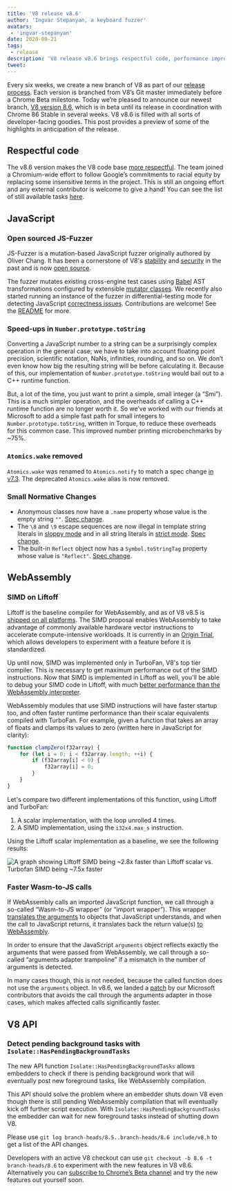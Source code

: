 ```yaml
---
title: 'V8 release v8.6'
author: 'Ingvar Stepanyan, a keyboard fuzzer'
avatars:
 - 'ingvar-stepanyan'
date: 2020-09-21
tags:
 - release
description: 'V8 release v8.6 brings respectful code, performance improvements and normative changes.'
tweet:
---
```

Every six weeks, we create a new branch of V8 as part of our [release process](https://v8.dev/docs/release-process). Each version is branched from V8’s Git master immediately before a Chrome Beta milestone. Today we’re pleased to announce our newest branch, [V8 version 8.6](https://chromium.googlesource.com/v8/v8.git/+log/branch-heads/8.6), which is in beta until its release in coordination with Chrome 86 Stable in several weeks. V8 v8.6 is filled with all sorts of developer-facing goodies. This post provides a preview of some of the highlights in anticipation of the release.

## Respectful code

The v8.6 version makes the V8 code base [more respectful](https://v8.dev/docs/respectful-code). The team joined a Chromium-wide effort to follow Google’s commitments to racial equity by replacing some insensitive terms in the project. This is still an ongoing effort and any external contributor is welcome to give a hand! You can see the list of still available tasks [here](
https://docs.google.com/document/d/1sugp6FhO-AKMb7q2Y7itNN_GBQYyQzj7BR3owNSA01s/edit#heading=h.p7fgw2nemm84).

## JavaScript

### Open sourced JS-Fuzzer

JS-Fuzzer is a mutation-based JavaScript fuzzer originally authored by Oliver Chang. It has been a cornerstone of V8's [stability](https://bugs.chromium.org/p/chromium/issues/list?q=ochang_js_fuzzer%20label%3AStability-Crash%20label%3AClusterfuzz%20-status%3AWontFix%20-status%3ADuplicate&can=1) and [security](https://bugs.chromium.org/p/chromium/issues/list?q=ochang_js_fuzzer%20label%3ASecurity%20label%3AClusterfuzz%20-status%3AWontFix%20-status%3ADuplicate&can=1) in the past and is now [open source](https://chromium-review.googlesource.com/c/v8/v8/+/2320330).

The fuzzer mutates existing cross-engine test cases using [Babel](https://babeljs.io/) AST transformations configured by extensible [mutator classes](https://chromium.googlesource.com/v8/v8/+/320d98709f/tools/clusterfuzz/js_fuzzer/mutators/). We recently also started running an instance of the fuzzer in differential-testing mode for detecting JavaScript [correctness issues](https://bugs.chromium.org/p/chromium/issues/list?q=blocking%3A1050674%20-status%3ADuplicate&can=1). Contributions are welcome! See the [README](https://chromium.googlesource.com/v8/v8/+/master/tools/clusterfuzz/js_fuzzer/README.md) for more.

### Speed-ups in `Number.prototype.toString`

Converting a JavaScript number to a string can be a surprisingly complex operation in the general case; we have to take into account floating point precision, scientific notation, NaNs, infinities, rounding, and so on. We don’t even know how big the resulting string will be before calculating it. Because of this, our implementation of `Number.prototype.toString` would bail out to a C++ runtime function.

But, a lot of the time, you just want to print a simple, small integer (a “Smi”). This is a much simpler operation, and the overheads of calling a C++ runtime function are no longer worth it. So we’ve worked with our friends at Microsoft to add a simple fast path for small integers to `Number.prototype.toString`, written in Torque, to reduce these overheads for this common case. This improved number printing microbenchmarks by ~75%.

### `Atomics.wake` removed

`Atomics.wake` was renamed to `Atomics.notify` to match a spec change [in v7.3](https://v8.dev/blog/v8-release-73#atomics.notify). The deprecated `Atomics.wake` alias is now removed.

### Small Normative Changes

- Anonymous classes now have a `.name` property whose value is the empty string `""`. [Spec change](https://github.com/tc39/ecma262/pull/1490).
- The `\8` and `\9` escape sequences are now illegal in template string literals in [sloppy mode](https://developer.mozilla.org/en-US/docs/Glossary/Sloppy_mode) and in all string literals in [strict mode](https://developer.mozilla.org/en-US/docs/Web/JavaScript/Reference/Strict_mode). [Spec change](https://github.com/tc39/ecma262/pull/2054).
- The built-in `Reflect` object now has a `Symbol.toStringTag` property whose value is `"Reflect"`. [Spec change](https://github.com/tc39/ecma262/pull/2057).

## WebAssembly

### SIMD on Liftoff

Liftoff is the baseline compiler for WebAssembly, and as of V8 v8.5 is [shipped on all platforms](https://v8.dev/features/simd). The SIMD proposal enables WebAssembly to take advantage of commonly available hardware vector instructions to accelerate compute-intensive workloads. It is currently in an [Origin Trial](https://v8.dev/blog/v8-release-84#simd-origin-trial), which allows developers to experiment with a feature before it is standardized.

Up until now, SIMD was implemented only in TurboFan, V8's top tier compiler. This is necessary to get maximum performance out of the SIMD instructions. Now that SIMD is implemented in Liftoff as well, you'll be able to debug your SIMD code in Liftoff, with much [better performance than the WebAssembly interpreter](https://v8.dev/blog/v8-release-84#better-debugging).

WebAssembly modules that use SIMD instructions will have faster startup too, and often faster runtime performance than their scalar equivalents compiled with TurboFan. For example, given a function that takes an array of floats and clamps its values to zero (written here in JavaScript for clarity):

```js
function clampZero(f32array) {
    for (let i = 0; i < f32array.length; ++i) {
        if (f32array[i] < 0) {
            f32array[i] = 0;
        }
    }
}
```

Let's compare two different implementations of this function, using Liftoff and TurboFan:

1. A scalar implementation, with the loop unrolled 4 times.
2. A SIMD implementation, using the `i32x4.max_s` instruction.

Using the Liftoff scalar implementation as a baseline, we see the following results:

![A graph showing Liftoff SIMD being ~2.8x faster than Liftoff scalar vs. Turbofan SIMD being ~7.5x faster](/_img/v8-release-86/simd.svg)

### Faster Wasm-to-JS calls

If WebAssembly calls an imported JavaScript function, we call through a so-called “Wasm-to-JS wrapper” (or “import wrapper”). This wrapper [translates the arguments](https://webassembly.github.io/spec/js-api/index.html#tojsvalue) to objects that JavaScript understands, and when the call to JavaScript returns, it translates back the return value(s) [to WebAssembly](https://webassembly.github.io/spec/js-api/index.html#towebassemblyvalue).

In order to ensure that the JavaScript `arguments` object reflects exactly the arguments that were passed from WebAssembly, we call through a so-called “arguments adapter trampoline” if a mismatch in the number of arguments is detected.

In many cases though, this is not needed, because the called function does not use the `arguments` object. In v8.6, we landed a [patch](https://crrev.com/c/2317061) by our Microsoft contributors that avoids the call through the arguments adapter in those cases, which makes affected calls significantly faster.

## V8 API

### Detect pending background tasks with `Isolate::HasPendingBackgroundTasks`

The new API function `Isolate::HasPendingBackgroundTasks` allows embedders to check if there is pending background work that will eventually post new foreground tasks, like WebAssembly compilation.

This API should solve the problem where an embedder shuts down V8 even though there is still pending WebAssembly compilation that will eventually kick off further script execution. With `Isolate::HasPendingBackgroundTasks` the embedder can wait for new foreground tasks instead of shutting down V8.

Please use `git log branch-heads/8.5..branch-heads/8.6 include/v8.h` to get a list of the API changes.

Developers with an active V8 checkout can use `git checkout -b 8.6 -t branch-heads/8.6` to experiment with the new features in V8 v8.6. Alternatively you can [subscribe to Chrome’s Beta channel](https://www.google.com/chrome/browser/beta.html) and try the new features out yourself soon.
